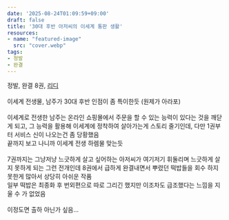 ```yaml
---
date: '2025-08-24T01:09:59+09:00'
draft: false
title: '30대 후반 아저씨의 이세계 통판 생활'
resources:
- name: "featured-image"
  src: "cover.webp"
tags:
- 정발
- 완결
---
```


정발, 완결 8권, [리디](https://ridibooks.com/books/1690003185)  
\
이세계 전생물, 남주가 30대 후반 인점이 좀 특이한듯 (원제가 아라포)  
\
이세계로 전생한 남주는 온라인 쇼핑몰에서 주문을 할 수 있는 능력이 있다는 것을 깨닫게 되고, 그 능력을 활용해 이세계에 정착하여 살아가는게 스토리 줄기인데, 다만 1권부터 서비스 신이 나오는건 좀 당황했음  
끝까지 보고 나니까 이세계 전생 하렘물 맞는듯  
\
7권까지는 그냥저냥 느긋하게 살고 싶어하는 아저씨가 여기저기 휘둘리며 느긋하게 살지 못하게 되는 그런 전개인데 8권에서 급하게 완결내면서 뿌렸던 떡밥들을 회수 하지 못한게 많아서 상당히 아쉬운 작품  
일부 떡밥은 최종화 후 번외편으로 따로 그리긴 했지만 이조차도 급조했다는 느낌을 지울 수 가 없었음  
\
이정도면 출하 아닌가 싶음...  